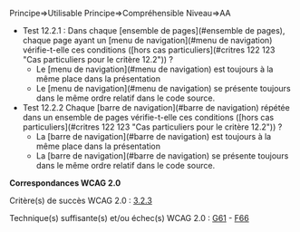 Principe=>Utilisable
Principe=>Compréhensible
Niveau=>AA

*   Test 12.2.1 : Dans chaque [ensemble de pages](#ensemble de pages), chaque page ayant un [menu de navigation](#menu de navigation) vérifie-t-elle ces conditions ([hors cas particuliers](#critres 122  123 "Cas particuliers pour le critère 12.2")) ?
    *   Le [menu de navigation](#menu de navigation) est toujours à la même place dans la présentation
    *   Le [menu de navigation](#menu de navigation) se présente toujours dans le même ordre relatif dans le code source.
*   Test 12.2.2 Chaque [barre de navigation](#barre de navigation) répétée dans un ensemble de pages vérifie-t-elle ces conditions ([hors cas particuliers](#critres 122  123 "Cas particuliers pour le critère 12.2")) ?
    *   La [barre de navigation](#barre de navigation) est toujours à la même place dans la présentation
    *   La [barre de navigation](#barre de navigation) se présente toujours dans le même ordre relatif dans le code source.

**Correspondances WCAG 2.0**

Critère(s) de succès WCAG 2.0 : [3.2.3](http://www.w3.org/Translations/WCAG20-fr/#consistent-behavior-consistent-locations)

Technique(s) suffisante(s) et/ou échec(s) WCAG 2.0 : [G61](http://www.w3.org/TR/WCAG-TECHS/G61.html) - [F66](http://www.w3.org/TR/WCAG-TECHS/F66.html)
